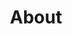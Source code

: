 ---
title: About
permalink: /about/
layout: flow
js-package: about
css-package: about
jumbotron:
  triangle-divider: true
  title: About
  description: >-
    If you work on open source software for Arm platforms, Linaro Connect is the
    place to be to understand the latest developments and work directly with the
    most active engineers and maintainers in the ecosystem.
  carousel-images:
    - /assets/images/content/bkk19-group-photo.jpg
    - /assets/images/content/lcu14.jpg
    - /assets/images/content/lcu13.jpg
    - /assets/images/content/lce13.jpg
    - /assets/images/content/lca14.jpg
    - /assets/images/content/lca13.jpg
    - /assets/images/content/las16.jpg
    - /assets/images/content/hkg15.jpg
    - /assets/images/content/bud17.jpg
    - /assets/images/content/bkk16.jpg
flow:
    - row: container_row 
    #   style: dark
      items:
        - format: text
          style: text-center
          content: >
            Every six months, over 300 of the world's leading open source engineers working on Arm get together for a full week of engineering sessions and hacking at Linaro Connect. Linaro Connect Bangkok has now ended. The next Connect will be held in San Diego California September 23-27, 2019. Registration will be announced in May 2019.


            To view slides or videos from the keynotes and sessions from previous Connects, please go to our [Resources page](https://connect.linaro.org/resources/).

    - row: container_row 
      style: block_row
    #   background_image: /assets/images/content/bkk19-group-photo.jpg
      sections:
        - format: block
          style: text-center text-white
          item_width: 6
          content: 
              - title: 
                    size: h3
                    content: Collaborate & Learn
                url: /about/
                background_image: /assets/images/content/bkk19-group-photo.jpg
                text:
                    content: >
                        Collaborate with the engineers _leading_ open source software development in the _Arm ecosystem_, have in-depth
                        technical conversations about real world issues and solutions, and attend how-to training sessions about the
                         latest Arm software developments.
                buttons:
                    - title: View Resources
                      url: /resources/
                      icon: fa fa-book
                      class: btn-primary
              - title: 
                    size: h3
                    content: Contribute
                url: /about/
                background_image: /assets/images/content/bkk19-group-photo.jpg
                text:
                    content: >
                        Bring your knowledge and experience to influence and contribute to Linaro's development work. Linaro Connect is a unique opportunity to put your ideas forward face to face with other contributors and maintainers. If you have something relevant you'd like to show off, consider participating in Demo Friday.
                buttons:
                    - title: Submit a Demo
                      url: /demo-friday/
                      icon: fa fa-slideshare
                      class: btn-primary
    - row: container_row 
    #   style: dark
      sections:
        - format: title
          content: Code of Conduct
          size: h2
        - format: text
          style: text-center
          content: >
                Linaro Ltd, as host for Linaro Connect, is dedicated to a harassment-free conference experience for everyone.
        - format: buttons
          style: text-center
          content:
              - title: Anti-harassment Policy
                url: /code-of-conduct/
                icon: fa fa-arrow-right
                class: btn-primary
    - row: full_width_row
      #style: new
      sections:
        - format: title
          content: Highlights from BKK19
          size: h2
        - format: slider
        #   style: text-center text-white
          lightbox_enabled: true
          seconds_per_slide: 5
          nav: true
          dots: false
          xs_items: 1
          sm_items: 2
          md_items: 4
          lg_items: 6 
          items:
          - image: /assets/images/content/bkk19-sponsor-table.jpg
            title: Sponsor table at Linaro Connect Bangkok 2019
          - image: /assets/images/content/bkk19-registration-desk.jpg
            title: Registration desk at Linaro Connect Bangkok 2019
          - image: /assets/images/content/bkk19-packet-sponsored-food.jpg
            title: Packet branded macaron's at Linaro Connect Bangkok 2019
          - image: /assets/images/content/bkk19-li-gong-keynote-linaro-matters.jpg
            title: >-
              Linaro CEO, Li Gong, presenting the opening keynote at Linaro Connect
              Bangkok 2019
          - image: /assets/images/content/bkk19-li-gong-keynote.jpg
            title: >-
              Linaro CEO, Li Gong, presenting the opening keynote at Linaro Connect
              Bangkok 2019
          - image: /assets/images/content/bkk19-jacob-smith-packet-keynote.jpg
            title: >-
              Jacob Smith from Packet presenting his keynote at Linaro Connect Bangkok 2019
          - image: /assets/images/content/bkk19-google-keynote.jpg
            title: Google's keynote at Linaro Connect Bangkok 2019
          - image: /assets/images/content/bkk19-demo-friday.jpg
            title: Demo Friday hacking at Linaro Connect Bangkok 2019
          - image: /assets/images/content/bkk19-chris-royston-arm-developer-talk.jpg
            title: >-
              Chris Royston from Arm talking about the new revision of developer.arm.com
              at Linaro Connect Bangkok 2019
          - image: /assets/images/content/bkk19-bosch-keynote-2.jpg
            title: >-
              Dirk Slama from Bosch presenting his keynote at Linaro Connect Bangkok 2019
          - image: /assets/images/content/bkk19-bosch-keynote.jpg
            title: >-
              Dirk Slama from Bosch presenting his keynote at Linaro Connect Bangkok 2019
          - image: /assets/images/content/bkk19-backpack-giveaway.jpg
            title: RedHat's giveaway at Linaro Connect Bangkok 2019.
          - image: /assets/images/content/bkk19-ai-demo.jpg
            title: Object recognition at Linaro Connect Bangkok 2019

---